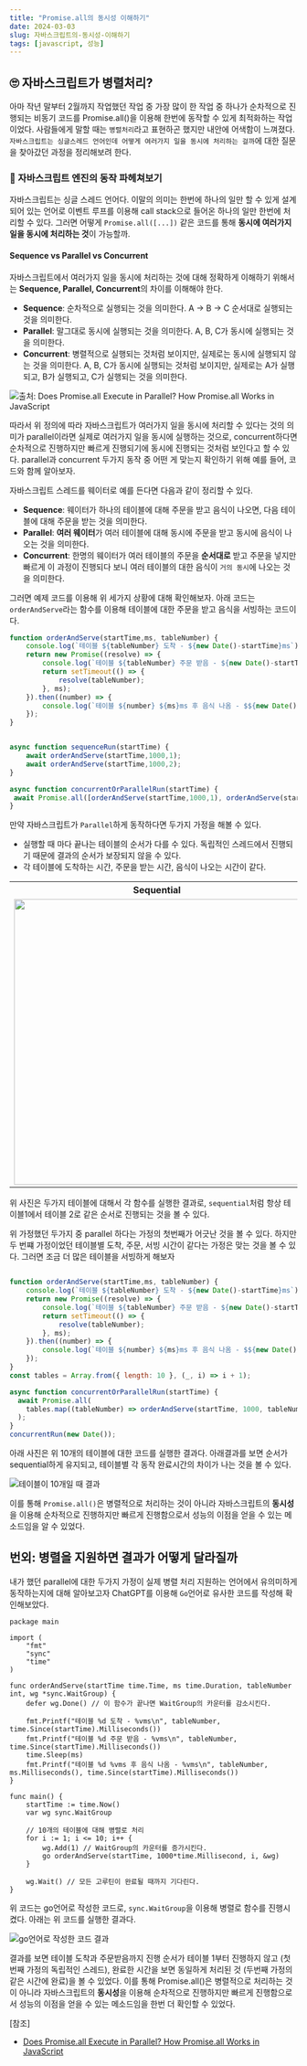 ```yaml
---
title: "Promise.all의 동시성 이해하기"
date: 2024-03-03
slug: 자바스크립트의-동시성-이해하기
tags: [javascript, 성능]
---
```


## 🙄 자바스크립트가 병렬처리?
아마 작년 말부터 2월까지 작업했던 작업 중 가장 많이 한 작업 중 하나가 순차적으로 진행되는 비동기 코드를 Promise.all()을 이용해 한번에 동작할 수 있게 최적화하는 작업이었다. 
사람들에게 말할 때는 `병렬처리`라고 표현하곤 했지만 내안에 어색함이 느껴졌다. `자바스크립트는 싱글스레드 언어인데 어떻게 여러가지 일을 동시에 처리하는 걸까`에 대한 질문을 찾아갔던 과정을 정리해보려 한다.

### 🤔 자바스크립트 엔진의 동작 파헤쳐보기
자바스크립트는 싱글 스레드 언어다. 이말의 의미는 한번에 하나의 일만 할 수 있게 설계되어 있는 언어로 이벤트 루프를 이용해 call stack으로 들어온 하나의 일만 한번에 처리할 수 있다. 그러면 어떻게 `Promise.all([...])` 같은 코드를 통해 **동시에 여러가지 일을 동시에 처리하는 것**이 가능할까.

#### Sequence vs Parallel vs Concurrent
자바스크립트에서 여러가지 일을 동시에 처리하는 것에 대해 정확하게 이해하기 위해서는 **Sequence, Parallel, Concurrent**의 차이를 이해해야 한다.

- **Sequence**: 순차적으로 실행되는 것을 의미한다. A -> B -> C 순서대로 실행되는 것을 의미한다.
- **Parallel**: 말그대로 동시에 실행되는 것을 의미한다. A, B, C가 동시에 실행되는 것을 의미한다.
- **Concurrent**: 병렬적으로 실행되는 것처럼 보이지만, 실제로는 동시에 실행되지 않는 것을 의미한다. A, B, C가 동시에 실행되는 것처럼 보이지만, 실제로는 A가 실행되고, B가 실행되고, C가 실행되는 것을 의미한다.

![출처: [Does Promise.all Execute in Parallel? How Promise.all Works in JavaScript](https://javascript.plainenglish.io/does-promise-all-execute-in-parallel-how-promise-all-works-in-javascript-fffc2e8d455d)](sequential-concurrent-parallel.png)

따라서 위 정의에 따라 자바스크립트가 여러가지 일을 동시에 처리할 수 있다는 것의 의미가 parallel이라면 실제로 여러가지 일을 동시에 실행하는 것으로, concurrent하다면 순차적으로 진행하지만 빠르게 진행되기에 동시에 진행되는 것처럼 보인다고 할 수 있다. parallel과 concurrent 두가지 동작 중 어떤 게 맞는지 확인하기 위해 예를 들어, 코드와 함께 알아보자.

자바스크립트 스레드를 웨이터로 예를 든다면 다음과 같이 정리할 수 있다.
- **Sequence**: 웨이터가 하나의 테이블에 대해 주문을 받고 음식이 나오면, 다음 테이블에 대해 주문을 받는 것을 의미한다.
- **Parallel**: **여러 웨이터**가 여러 테이블에 대해 동시에 주문을 받고 동시에 음식이 나오는 것을 의미한다.
- **Concurrent**: 한명의 웨이터가 여러 테이블의 주문을 **순서대로** 받고 주문을 넣지만 빠르게 이 과정이 진행되다 보니 여러 테이블의 대한 음식이 `거의 동시`에 나오는 것을 의미한다.

그러면 예제 코드를 이용해 위 세가지 상황에 대해 확인해보자. 아래 코드는 `orderAndServe`라는 함수를 이용해 테이블에 대한 주문을 받고 음식을 서빙하는 코드이다.

```javascript
function orderAndServe(startTime,ms, tableNumber) {
    console.log(`테이블 ${tableNumber} 도착 - ${new Date()-startTime}ms`);
    return new Promise((resolve) => {
        console.log(`테이블 ${tableNumber} 주문 받음 - ${new Date()-startTime}ms`);
        return setTimeout(() => {
            resolve(tableNumber);
        }, ms);
    }).then((number) => {
        console.log(`테이블 ${number} ${ms}ms 후 음식 나옴 - $${new Date()-startTime}ms`);
    });
}


async function sequenceRun(startTime) {
    await orderAndServe(startTime,1000,1);
    await orderAndServe(startTime,1000,2);
}

async function concurrentOrParallelRun(startTime) {
 await Promise.all([orderAndServe(startTime,1000,1), orderAndServe(startTime,1000,2)]);
}
```
만약 자바스크립트가 `Parallel`하게 동작하다면 두가지 가정을 해볼 수 있다.
- 실행할 때 마다 끝나는 테이블의 순서가 다를 수 있다. 독립적인 스레드에서 진행되기 때문에 결과의 순서가 보장되지 않을 수 있다.
- 각 테이블에 도착하는 시간, 주문을 받는 시간, 음식이 나오는 시간이 같다.


<table>
    <tr>
        <th>Sequential</th>
        <th>Concurrent</th>
     </tr>
  <tr>
    <td><img src="sequential.png" width="500"></td>
    <td><img src="concurrent.png" width="500" ></td>
   </tr>
  </tr>
</table>

위 사진은 두가지 테이블에 대해서 각 함수를 실행한 결과로, `sequential`처럼 항상 테이블1에서 테이블 2로 같은 순서로 진행되는 것을 볼 수 있다.

위 가정했던 두가지 중 parallel 하다는 가정의 첫번째가 어긋난 것을 볼 수 있다. 하지만 두 번쨰 가정이었던 테이블별 도착, 주문, 서빙 시간이 같다는 가정은 맞는 것을 볼 수 있다.
그러면 조금 더 많은 테이블을 서빙하게 해보자

```javascript

function orderAndServe(startTime,ms, tableNumber) {
    console.log(`테이블 ${tableNumber} 도착 - ${new Date()-startTime}ms`);
    return new Promise((resolve) => {
        console.log(`테이블 ${tableNumber} 주문 받음 - ${new Date()-startTime}ms`);
        return setTimeout(() => {
            resolve(tableNumber);
        }, ms);
    }).then((number) => {
        console.log(`테이블 ${number} ${ms}ms 후 음식 나옴 - $${new Date()-startTime}ms`);
    });
}
const tables = Array.from({ length: 10 }, (_, i) => i + 1);

async function concurrentOrParallelRun(startTime) {
  await Promise.all(
    tables.map((tableNumber) => orderAndServe(startTime, 1000, tableNumber)),
  );
}
concurrentRun(new Date());
```

아래 사진은 위 10개의 테이블에 대한 코드를 실행한 결과다. 아래결과를 보면 순서가 sequential하게 유지되고, 테이블별 각 동작 완료시간의 차이가 나는 것을 볼 수 있다.

![테이블이 10개일 때 결과](moretable.png)

이를 통해 `Promise.all()`은 병렬적으로 처리하는 것이 아니라 자바스크립트의 **동시성**을 이용해 순차적으로 진행하지만 빠르게 진행함으로서 성능의 이점을 얻을 수 있는 메소드임을 알 수 있었다.


## 번외: 병렬을 지원하면 결과가 어떻게 달라질까
내가 했던 parallel에 대한 두가지 가정이 실제 병렬 처리 지원하는 언어에서 유의미하게 동작하는지에 대해 알아보고자 ChatGPT를 이용해 `Go`언어로 유사한 코드를 작성해 확인해보았다.

```
package main

import (
	"fmt"
	"sync"
	"time"
)

func orderAndServe(startTime time.Time, ms time.Duration, tableNumber int, wg *sync.WaitGroup) {
	defer wg.Done() // 이 함수가 끝나면 WaitGroup의 카운터를 감소시킨다.

	fmt.Printf("테이블 %d 도착 - %vms\n", tableNumber, time.Since(startTime).Milliseconds())
	fmt.Printf("테이블 %d 주문 받음 - %vms\n", tableNumber, time.Since(startTime).Milliseconds())
	time.Sleep(ms)
	fmt.Printf("테이블 %d %vms 후 음식 나옴 - %vms\n", tableNumber, ms.Milliseconds(), time.Since(startTime).Milliseconds())
}

func main() {
	startTime := time.Now()
	var wg sync.WaitGroup

	// 10개의 테이블에 대해 병렬로 처리
	for i := 1; i <= 10; i++ {
		wg.Add(1) // WaitGroup의 카운터를 증가시킨다.
		go orderAndServe(startTime, 1000*time.Millisecond, i, &wg)
	}

	wg.Wait() // 모든 고루틴이 완료될 때까지 기다린다.
}
```
위 코드는 go언어로 작성한 코드로, `sync.WaitGroup`을 이용해 병렬로 함수를 진행시켰다. 아래는 위 코드를 실행한 결과다.

![go언어로 작성한 코드 결과](goresult.png)

결과를 보면 테이블 도착과 주문받음까지 진행 순서가 테이블 1부터 진행하지 않고 (첫번째 가정의 독립적인 스레드), 완료한 시간을 보면 동일하게 처리된 것 (두번째 가정의 같은 시간에 완료)을 볼 수 있었다.
이를 통해 Promise.all()은 병렬적으로 처리하는 것이 아니라 자바스크립트의 **동시성**을 이용해 순차적으로 진행하지만 빠르게 진행함으로서 성능의 이점을 얻을 수 있는 메소드임을 한번 더 확인할 수 있었다.

[참조]
- [Does Promise.all Execute in Parallel? How Promise.all Works in JavaScript](https://javascript.plainenglish.io/does-promise-all-execute-in-parallel-how-promise-all-works-in-javascript-fffc2e8d455d)

